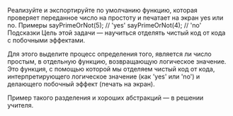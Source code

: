 Реализуйте и экспортируйте по умолчанию функцию, которая проверяет переданное число на простоту и печатает на экран yes или no.
Примеры
sayPrimeOrNot(5); // 'yes'
sayPrimeOrNot(4); // 'no'
Подсказки
Цель этой задачи — научиться отделять чистый код от кода с побочными эффектами.

Для этого выделите процесс определения того, является ли число простым, в отдельную функцию, возвращающую логическое значение. Это функция, с помощью которой мы отделяем чистый код от кода, интерпретирующего логическое значение (как 'yes' или 'no') и делающего побочный эффект (печать на экран).

Пример такого разделения и хороших абстракций — в решении учителя.